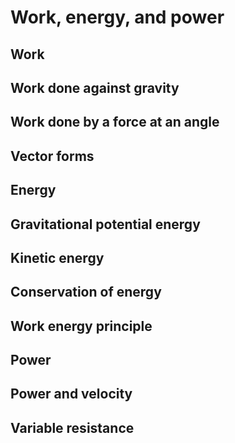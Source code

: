 # Work, energy, and power

## Work

## Work done against gravity

## Work done by a force at an angle

## Vector forms



## Energy

## Gravitational potential energy

## Kinetic energy

## Conservation of energy

## Work energy principle



## Power

## Power and velocity

## Variable resistance



